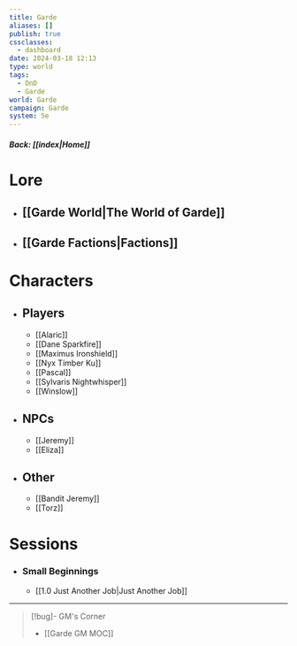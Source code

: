 ```yaml
---
title: Garde
aliases: []
publish: true
cssclasses:
  - dashboard
date: 2024-03-18 12:13
type: world
tags:
  - DnD
  - Garde
world: Garde
campaign: Garde
system: 5e
---
```

##### Back: [[index|Home]]
# Lore
- ## [[Garde World|The World of Garde]]
- ## [[Garde Factions|Factions]]


# Characters
- ## Players
	- [[Alaric]]
	- [[Dane Sparkfire]]
	- [[Maximus Ironshield]]
	- [[Nyx Timber Ku]]
	- [[Pascal]]
	- [[Sylvaris Nightwhisper]]
	- [[Winslow]]
- ## NPCs
	- [[Jeremy]]
	- [[Eliza]]
- ## Other
	- [[Bandit Jeremy]]
	- [[Torz]]
# Sessions
- ### Small Beginnings
	- [[1.0 Just Another Job|Just Another Job]]


---

> [!bug]- GM's Corner
> - [[Garde GM MOC]]